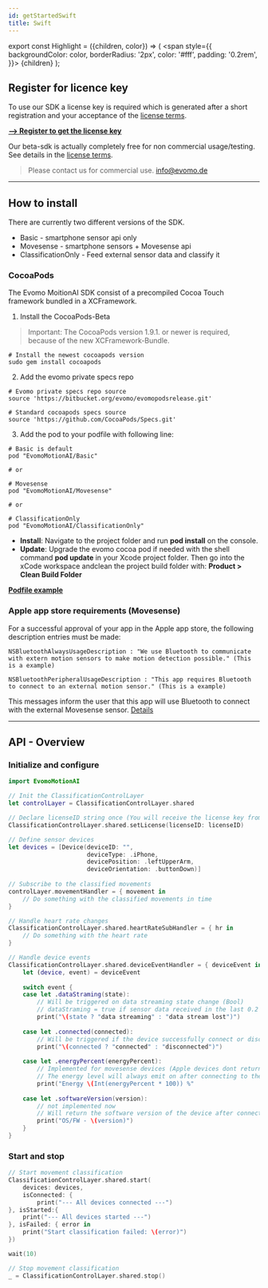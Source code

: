 ```yaml
---
id: getStartedSwift
title: Swift
---
```


export const Highlight = ({children, color}) => (
  <span
    style={{
      backgroundColor: color,
      borderRadius: '2px',
      color: '#fff',
      padding: '0.2rem',
    }}>
    {children}
  </span>
);


## Register for licence key
To use our SDK a license key is required which is generated after a short registration and your acceptance of the [license terms].

[<Highlight color="#FF8E34">**--> Register to get the license key**</Highlight>](https://subscriptions.zoho.eu/subscribe/a86776477592bad75f6bc8765d4c5c76a57851cb64dfe979651bdda4a1c7d344/beta)

Our beta-sdk is actually completely free for non commercial usage/testing. See details in the [license terms]. 

>Please contact us for commercial use. info@evomo.de 

[license terms]: https://www.evomo.de/license-agreement

---

## How to install

There are currently two different versions of the SDK. 
- Basic - smartphone sensor api only
- Movesense - smartphone sensors + Movesense api
- ClassificationOnly - Feed external sensor data and classify it

### CocoaPods

The Evomo MoitionAI SDK consist of a precompiled Cocoa Touch framework bundled in a XCFramework.

1. Install the CocoaPods-Beta

>Important: The CocoaPods version 1.9.1. or newer is required, because of the new XCFramework-Bundle.

```shell
# Install the newest cocoapods version
sudo gem install cocoapods
```

2. Add the evomo private specs repo 

```shell
# Evomo private specs repo source
source 'https://bitbucket.org/evomo/evomopodsrelease.git'

# Standard cocoapods specs source
source 'https://github.com/CocoaPods/Specs.git'
```

3. Add the pod to your podfile with following line:

```shell
# Basic is default
pod "EvomoMotionAI/Basic"

# or

# Movesense
pod "EvomoMotionAI/Movesense"

# or

# ClassificationOnly
pod "EvomoMotionAI/ClassificationOnly"
```

- **Install**: Navigate to the project folder and run **pod install** on the console.
- **Update**: Upgrade the evomo cocoa pod if needed with the shell command **pod update** in your Xcode project folder. Then go into the xCode workspace andclean the project build folder with: **Product > Clean Build Folder**


[**Podfile example**](https://github.com/Evomo/evomoExampleApp/blob/master/Podfile)

### Apple app store requirements (Movesense)
For a successful approval of your app in the Apple app store, the following description entries must be made:
```shell
NSBluetoothAlwaysUsageDescription : "We use Bluetooth to communicate with extern motion sensors to make motion detection possible." (This is a example)

NSBluetoothPeripheralUsageDescription : "This app requires Bluetooth to connect to an external motion sensor." (This is a example)
```

This messages inform the user that this app will use Bluetooth to connect with the external Movesense sensor. [Details](https://developer.apple.com/documentation/bundleresources/information_property_list/nsbluetoothalwaysusagedescription)

---
## API - Overview

### Initialize and configure
```swift
import EvomoMotionAI

// Init the ClassificationControlLayer
let controlLayer = ClassificationControlLayer.shared

// Declare licenseID string once (You will receive the license key from Evomo after agreeing to the license conditions.)
ClassificationControlLayer.shared.setLicense(licenseID: licenseID)

// Define sensor devices
let devices = [Device(deviceID: "",
                      deviceType: .iPhone,
                      devicePosition: .leftUpperArm, 
                      deviceOrientation: .buttonDown)]
                             
// Subscribe to the classified movements
controlLayer.movementHandler = { movement in
	// Do something with the classified movements in time
}

// Handle heart rate changes
ClassificationControlLayer.shared.heartRateSubHandler = { hr in
	// Do something with the heart rate
}

// Handle device events
ClassificationControlLayer.shared.deviceEventHandler = { deviceEvent in
    let (device, event) = deviceEvent
    
    switch event {
    case let .dataStraming(state):
        // Will be triggered on data streaming state change (Bool)
        // dataStraming = true if sensor data received in the last 0.2 seconds
        print("\(state ? "data streaming" : "data stream lost")")
        
    case let .connected(connected):
        // Will be triggered if the device successfully connect or disconnect
        print("\(connected ? "connected" : "disconnected")")
        
    case let .energyPercent(energyPercent):
        // Implemented for movesense devices (Apple devices dont return a energy level)
        // The energy level will always emit on after connecting to the device.
        print("Energy \(Int(energyPercent * 100)) %"
        
    case let .softwareVersion(version):
        // not implemented now
        // Will return the software version of the device after connecting
        print("OS/FW - \(version)")
    }
}

```

### Start and stop
```swift
// Start movement classification
ClassificationControlLayer.shared.start(
    devices: devices,
    isConnected: {
        print("--- All devices connected ---")
}, isStarted:{
    print("--- All devices started ---")
}, isFailed: { error in
    print("Start classification failed: \(error)")
})

wait(10)

// Stop movement classification
_ = ClassificationControlLayer.shared.stop()

```
